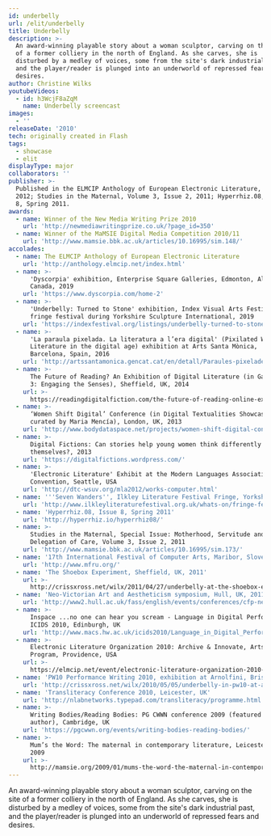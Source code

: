 ```yaml
---
id: underbelly
url: /elit/underbelly
title: Underbelly
description: >-
  An award-winning playable story about a woman sculptor, carving on the site
  of a former colliery in the north of England. As she carves, she is
  disturbed by a medley of voices, some from the site's dark industrial past,
  and the player/reader is plunged into an underworld of repressed fears and
  desires.
author: Christine Wilks
youtubeVideos:
  - id: h3WcjF8aZqM
    name: Underbelly screencast
images:
  - ''
releaseDate: '2010'
tech: originally created in Flash
tags:
  - showcase
  - elit
displayType: major
collaborators: ''
publisher: >-
  Published in the ELMCIP Anthology of European Electronic Literature, Nov
  2012; Studies in the Maternal, Volume 3, Issue 2, 2011; Hyperrhiz.08, Issue
  8, Spring 2011.
awards:
  - name: Winner of the New Media Writing Prize 2010
    url: 'http://newmediawritingprize.co.uk/?page_id=350'
  - name: Winner of the MaMSIE Digital Media Competition 2010/11
    url: 'http://www.mamsie.bbk.ac.uk/articles/10.16995/sim.148/'
accolades:
  - name: The ELMCIP Anthology of European Electronic Literature
    url: 'http://anthology.elmcip.net/index.html'
  - name: >-
      'Dyscorpia' exhibition, Enterprise Square Galleries, Edmonton, Alberta,
      Canada, 2019
    url: 'https://www.dyscorpia.com/home-2'
  - name: >-
      'Underbelly: Turned to Stone' exhibition, Index Visual Arts Festival, a
      fringe festival during Yorkshire Sculpture International, 2019
    url: 'https://indexfestival.org/listings/underbelly-turned-to-stone/'
  - name: >-
      'La paraula pixelada. La literatura a l’era digital' (Pixilated Words.
      Literature in the digital age) exhibition at Arts Santa Mònica,
      Barcelona, Spain, 2016
    url: 'http://artssantamonica.gencat.cat/en/detall/Paraules-pixelades'
  - name: >-
      The Future of Reading? An Exhibition of Digital Literature (in Gallery
      3: Engaging the Senses), Sheffield, UK, 2014
    url: >-
      https://readingdigitalfiction.com/the-future-of-reading-online-exhibition/
  - name: >-
      ‘Women Shift Digital’ Conference (in Digital Textualities Showcase
      curated by Maria Mencía), London, UK, 2013
    url: 'http://www.bodydataspace.net/projects/women-shift-digital-conference/'
  - name: >-
      Digital Fictions: Can stories help young women think differently about
      themselves?, 2013
    url: 'https://digitalfictions.wordpress.com/'
  - name: >-
      'Electronic Literature' Exhibit at the Modern Languages Association 2012
      Convention, Seattle, USA
    url: 'http://dtc-wsuv.org/mla2012/works-computer.html'
  - name: '''Seven Wanders'', Ilkley Literature Festival Fringe, Yorkshire, UK, 2012'
    url: 'http://www.ilkleyliteraturefestival.org.uk/whats-on/fringe-festival'
  - name: 'Hyperrhiz.08, Issue 8, Spring 2011'
    url: 'http://hyperrhiz.io/hyperrhiz08/'
  - name: >-
      Studies in the Maternal, Special Issue: Motherhood, Servitude and the
      Delegation of Care, Volume 3, Issue 2, 2011
    url: 'http://www.mamsie.bbk.ac.uk/articles/10.16995/sim.173/'
  - name: '17th International Festival of Computer Arts, Maribor, Slovenia, 2011'
    url: 'http://www.mfru.org/'
  - name: 'The Shoebox Experiment, Sheffield, UK, 2011'
    url: >-
      http://crissxross.net/wilx/2011/04/27/underbelly-at-the-shoebox-experiment/
  - name: 'Neo-Victorian Art and Aestheticism symposium, Hull, UK, 2011'
    url: 'http://www2.hull.ac.uk/fass/english/events/conferences/cfp-neo_.aspx'
  - name: >-
      Inspace ...no one can hear you scream - Language in Digital Performance,
      ICIDS 2010, Edinburgh, UK
    url: 'http://www.macs.hw.ac.uk/icids2010/Language_in_Digital_Performance.html'
  - name: >-
      Electronic Literature Organization 2010: Archive & Innovate, Arts
      Program, Providence, USA
    url: >-
      https://elmcip.net/event/electronic-literature-organization-2010-archive-innovate
  - name: 'PW10 Performance Writing 2010, exhibition at Arnolfini, Bristol, UK'
    url: 'http://crissxross.net/wilx/2010/05/05/underbelly-in-pw10-at-arnolfini/'
  - name: 'Transliteracy Conference 2010, Leicester, UK'
    url: 'http://nlabnetworks.typepad.com/transliteracy/programme.html'
  - name: >-
      Writing Bodies/Reading Bodies: PG CWWN conference 2009 (featured
      author), Cambridge, UK
    url: 'https://pgcwwn.org/events/writing-bodies-reading-bodies/'
  - name: >-
      Mum’s the Word: The maternal in contemporary literature, Leicester, UK,
      2009
    url: >-
      http://mamsie.org/2009/01/mums-the-word-the-maternal-in-contemporary-literaturede-montfort-university-leicester/
---
```



An award-winning playable story about a woman sculptor, carving on the site of a former colliery in the north of England. As she carves, she is disturbed by a medley of voices, some from the site's dark industrial past, and the player/reader is plunged into an underworld of repressed fears and desires.


